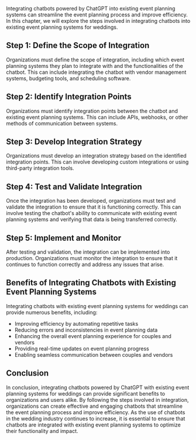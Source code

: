 
Integrating chatbots powered by ChatGPT into existing event planning systems can streamline the event planning process and improve efficiency. In this chapter, we will explore the steps involved in integrating chatbots into existing event planning systems for weddings.

Step 1: Define the Scope of Integration
---------------------------------------

Organizations must define the scope of integration, including which event planning systems they plan to integrate with and the functionalities of the chatbot. This can include integrating the chatbot with vendor management systems, budgeting tools, and scheduling software.

Step 2: Identify Integration Points
-----------------------------------

Organizations must identify integration points between the chatbot and existing event planning systems. This can include APIs, webhooks, or other methods of communication between systems.

Step 3: Develop Integration Strategy
------------------------------------

Organizations must develop an integration strategy based on the identified integration points. This can involve developing custom integrations or using third-party integration tools.

Step 4: Test and Validate Integration
-------------------------------------

Once the integration has been developed, organizations must test and validate the integration to ensure that it is functioning correctly. This can involve testing the chatbot's ability to communicate with existing event planning systems and verifying that data is being transferred correctly.

Step 5: Implement and Monitor
-----------------------------

After testing and validation, the integration can be implemented into production. Organizations must monitor the integration to ensure that it continues to function correctly and address any issues that arise.

Benefits of Integrating Chatbots with Existing Event Planning Systems
---------------------------------------------------------------------

Integrating chatbots with existing event planning systems for weddings can provide numerous benefits, including:

* Improving efficiency by automating repetitive tasks
* Reducing errors and inconsistencies in event planning data
* Enhancing the overall event planning experience for couples and vendors
* Providing real-time updates on event planning progress
* Enabling seamless communication between couples and vendors

Conclusion
----------

In conclusion, integrating chatbots powered by ChatGPT with existing event planning systems for weddings can provide significant benefits to organizations and users alike. By following the steps involved in integration, organizations can create effective and engaging chatbots that streamline the event planning process and improve efficiency. As the use of chatbots in the wedding industry continues to increase, it is essential to ensure that chatbots are integrated with existing event planning systems to optimize their functionality and impact.
